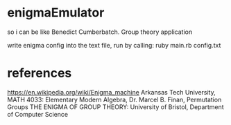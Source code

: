 # enigmaEmulator
so i can be like Benedict Cumberbatch. Group theory application

write enigma config into the text file, run by calling: ruby main.rb config.txt 

# references
https://en.wikipedia.org/wiki/Enigma_machine
Arkansas Tech University, MATH 4033: Elementary Modern Algebra, Dr. Marcel B. Finan, Permutation Groups
THE ENIGMA OF GROUP THEORY: University of Bristol, Department of Computer Science
